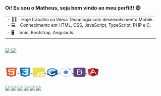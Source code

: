 ### Oi! Eu sou o Matheus, seja bem vindo ao meu perfil!! 😄

<table>
  <tr>
    <td> 
      - 👨‍💻&emsp;Hoje trabalho na Versa Tecnologia com desenvolvimento Mobile.<br>
      <!--- 💡&emsp; Desenvolvedor Web Front-end e Mobile.<br>-->
      - 💻&emsp;Conhecimento em HTML, CSS, JavaScript, TypeScript, PHP e C.<br>
      - 🖥️&emsp;Ionic, Bootstrap, AngularJs.<br>
    </td>
  </tr>
</table>

  ##

<div>
  <a href="https://github.com/MatheusEVSouza">
  <img align="center" src="https://github-readme-stats.vercel.app/api?username=MatheusEVSouza&show_icons=true&theme=radical&include_all_commits=true&count_private=true"/>
  <img align="center" src="https://github-readme-stats.vercel.app/api/top-langs/?username=MatheusEVSouza&layout=compact&langs_count=7&theme=radical"/>
</div>

  ##
  
<div style="display: inline_block"><br>
    <img align="center" alt="tioTheus-HTML" height="30" width="40" src="https://raw.githubusercontent.com/devicons/devicon/master/icons/html5/html5-original.svg">
    <img align="center" alt="tioTheus-CSS" height="30" width="40" src="https://raw.githubusercontent.com/devicons/devicon/master/icons/css3/css3-original.svg">
    <img align="center" alt="tioTheus-Js" height="30" width="40" src="https://raw.githubusercontent.com/devicons/devicon/master/icons/javascript/javascript-plain.svg">
    <img align="center" alt="tioTheus-C" height="30" width="40" src="https://raw.githubusercontent.com/devicons/devicon/master/icons/c/c-original.svg">
    <img align="center" alt="tioTheus-Ionic" height="30" width="40" src="https://raw.githubusercontent.com/devicons/devicon/master/icons/ionic/ionic-original.svg">
    <img align="center" alt="tioTheus-Bootstrap" height="30" width="40" src="https://raw.githubusercontent.com/devicons/devicon/master/icons/bootstrap/bootstrap-plain.svg">
    <img align="center" alt="tioTheus-AngularJs" height="30" width="40" src="https://raw.githubusercontent.com/devicons/devicon/master/icons/angularjs/angularjs-original.svg">
</div>
  
  ##
  
<div> 
  <a href="https://www.youtube.com/thewsgameplay" target="_blank"><img src="https://img.shields.io/badge/YouTube-FF0000?style=for-the-badge&logo=youtube&logoColor=white" target="_blank"></a>
  <a href="https://www.instagram.com/mattheus_2001/" target="_blank"><img src="https://img.shields.io/badge/-Instagram-%23E4405F?style=for-the-badge&logo=instagram&logoColor=white" target="_blank"></a>
 	<a href="https://www.twitch.tv/tiotheusgod" target="_blank"><img src="https://img.shields.io/badge/Twitch-9146FF?style=for-the-badge&logo=twitch&logoColor=white" target="_blank"></a>
 <a href="https://discord.gg/tp8CRTzR3Q" target="_blank"><img src="https://img.shields.io/badge/Discord-7289DA?style=for-the-badge&logo=discord&logoColor=white" target="_blank"></a> 
  <a href="https://www.linkedin.com/in/matheus-eduardo-vieira-de-souza-983588206/" target="_blank"><img src="https://img.shields.io/badge/-LinkedIn-%230077B5?style=for-the-badge&logo=linkedin&logoColor=white" target="_blank"></a>
  <a href="https://steamcommunity.com/id/tiotheusgod" target="_blank"><img src="https://img.shields.io/badge/Steam-000000?style=for-the-badge&logo=steam&logoColor=white" target="_blank"></a>

</div>
